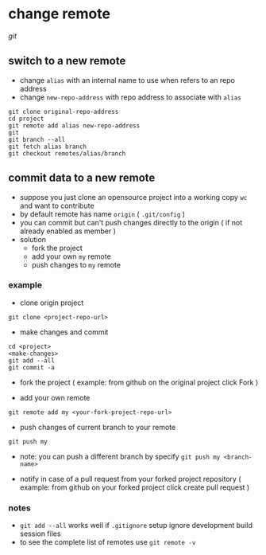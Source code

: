 # change remote

*git*

## switch to a new remote

- change `alias` with an internal name to use when refers to an repo address
- change `new-repo-address` with repo address to associate with `alias`

```
git clone original-repo-address
cd project
git remote add alias new-repo-address
git 
git branch --all
git fetch alias branch
git checkout remotes/alias/branch
```

## commit data to a new remote

- suppose you just clone an opensource project into a working copy `wc` and want to contribute
- by default remote has name `origin` ( `.git/config` )
- you can commit but can't push changes directly to the origin ( if not already enabled as member )
- solution
  - fork the project
  - add your own `my` remote
  - push changes to `my` remote

### example

- clone origin project
```
git clone <project-repo-url>
```

- make changes and commit
```
cd <project>
<make-changes>
git add --all
git commit -a
```

- fork the project ( example: from github on the original project click Fork )

- add your own remote

```
git remote add my <your-fork-project-repo-url>
```

- push changes of current branch to your remote

```
git push my
```

- note: you can push a different branch by specify `git push my <branch-name>`

- notify in case of a pull request from your forked project repository ( example: from github on your forked project click create pull request )

### notes

- `git add --all` works well if `.gitignore` setup ignore development build session files
- to see the complete list of remotes use `git remote -v`
